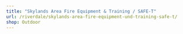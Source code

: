 ```yaml
---
title: "Skylands Area Fire Equipment & Training / SAFE-T"
url: /riverdale/skylands-area-fire-equipment-und-training-safe-t/
shop: Outdoor
---
```

